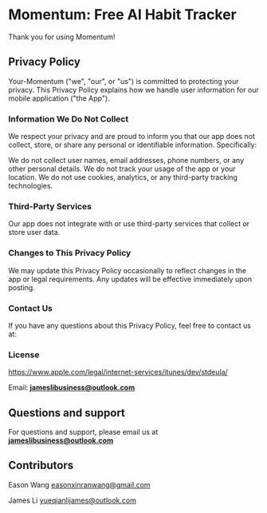 # Momentum: Free AI Habit Tracker

Thank you for using Momentum!

## Privacy Policy
Your-Momentum ("we", "our", or "us") is committed to protecting your privacy. This Privacy Policy explains how we handle user information for our mobile application ("the App").

### Information We Do Not Collect
We respect your privacy and are proud to inform you that our app does not collect, store, or share any personal or identifiable information. Specifically:

We do not collect user names, email addresses, phone numbers, or any other personal details.
We do not track your usage of the app or your location.
We do not use cookies, analytics, or any third-party tracking technologies.

### Third-Party Services
Our app does not integrate with or use third-party services that collect or store user data.

### Changes to This Privacy Policy
We may update this Privacy Policy occasionally to reflect changes in the app or legal requirements. Any updates will be effective immediately upon posting.

### Contact Us
If you have any questions about this Privacy Policy, feel free to contact us at:

### License
https://www.apple.com/legal/internet-services/itunes/dev/stdeula/

Email: **jameslibusiness@outlook.com**

## Questions and support
For questions and support, please email us at 
**jameslibusiness@outlook.com**

## Contributors
Eason Wang easonxinranwang@gmail.com

James Li yueqianlijames@outlook.com
